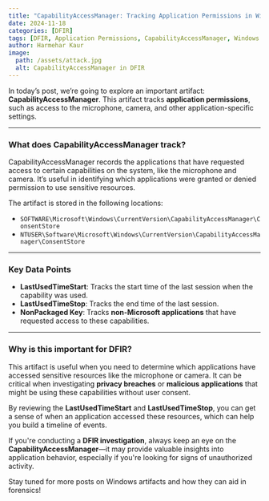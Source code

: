 ```yaml
---
title: "CapabilityAccessManager: Tracking Application Permissions in Windows" 
date: 2024-11-18  
categories: [DFIR]  
tags: [DFIR, Application Permissions, CapabilityAccessManager, Windows Forensics]  
author: Harmehar Kaur  
image:  
  path: /assets/attack.jpg  
  alt: CapabilityAccessManager in DFIR  
---
```


In today’s post, we’re going to explore an important artifact: **CapabilityAccessManager**. This artifact tracks **application permissions**, such as access to the microphone, camera, and other application-specific settings.

---

### What does CapabilityAccessManager track?

CapabilityAccessManager records the applications that have requested access to certain capabilities on the system, like the microphone and camera. It’s useful in identifying which applications were granted or denied permission to use sensitive resources.

The artifact is stored in the following locations:

- `SOFTWARE\Microsoft\Windows\CurrentVersion\CapabilityAccessManager\ConsentStore`
- `NTUSER\Software\Microsoft\Windows\CurrentVersion\CapabilityAccessManager\ConsentStore`

---

### Key Data Points

- **LastUsedTimeStart**: Tracks the start time of the last session when the capability was used.
- **LastUsedTimeStop**: Tracks the end time of the last session.
- **NonPackaged Key**: Tracks **non-Microsoft applications** that have requested access to these capabilities.

---

### Why is this important for DFIR?

This artifact is useful when you need to determine which applications have accessed sensitive resources like the microphone or camera. It can be critical when investigating **privacy breaches** or **malicious applications** that might be using these capabilities without user consent.

By reviewing the **LastUsedTimeStart** and **LastUsedTimeStop**, you can get a sense of when an application accessed these resources, which can help you build a timeline of events.

If you're conducting a **DFIR investigation**, always keep an eye on the **CapabilityAccessManager**—it may provide valuable insights into application behavior, especially if you're looking for signs of unauthorized activity.

Stay tuned for more posts on Windows artifacts and how they can aid in forensics!
